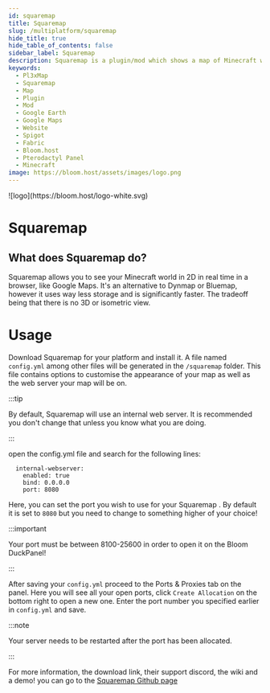 ```yaml
---
id: squaremap
title: Squaremap 
slug: /multiplatform/squaremap
hide_title: true
hide_table_of_contents: false
sidebar_label: Squaremap
description: Squaremap is a plugin/mod which shows a map of Minecraft worlds in a webpage that can be easily accessed by a player.
keywords:
  - Pl3xMap
  - Squaremap
  - Map
  - Plugin
  - Mod
  - Google Earth
  - Google Maps
  - Website
  - Spigot
  - Fabric
  - Bloom.host
  - Pterodactyl Panel
  - Minecraft
image: https://bloom.host/assets/images/logo.png
---
```


<div class="text--center">
![logo](https://bloom.host/logo-white.svg)
<h1>Squaremap</h1>
</div>

## What does Squaremap do?
Squaremap allows you to see your Minecraft world in 2D in real time in a browser, like Google Maps. It's an alternative to Dynmap or Bluemap, however it uses way less storage and is significantly faster. The tradeoff being that there is no 3D or isometric view.


# Usage
Download Squaremap for your platform and install it. A file named `config.yml` among other files will be generated in the `/squaremap` folder. This file contains options to customise the appearance of your map as well as the web server your map will be on. 

:::tip

By default, Squaremap will use an internal web server. It is recommended you don't change that unless you know what you are doing.

:::

open the config.yml file and search for the following lines:

```
  internal-webserver:
    enabled: true
    bind: 0.0.0.0
    port: 8080
```

Here, you can set the port you wish to use for your Squaremap . By default it is set to `8080` but you need to change to something higher of your choice!

:::important

Your port must be between 8100-25600 in order to open it on the Bloom DuckPanel!

:::

After saving your `config.yml` proceed to the Ports & Proxies tab on the panel. Here you will see all your open ports, click `Create Allocation` on the bottom right to open a new one.
Enter the port number you specified earlier in `config.yml` and save.

:::note

Your server needs to be restarted after the port has been allocated.

:::

For more information, the download link, their support discord, the wiki and a demo! you can go to the [Squaremap Github page](https://github.com/jpenilla/squaremap)
